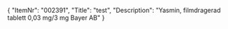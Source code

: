 {
  "ItemNr": "002391",
  "Title": "test",
  "Description": "Yasmin, filmdragerad tablett 0,03 mg/3 mg Bayer AB"
}